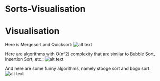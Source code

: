 # Sorts-Visualisation

# Visualisation
Here is Mergesort and Quicksort:
![alt text][gif2]

Here are algorithms with O(n^2) complexity that are similar to Bubble Sort, Insertion Sort, etc.:
![alt text][gif1]

And here are some funny algorithms, namely stooge sort and bogo sort:
![alt text][gif3]




[gif1]: https://github.com/EduardR02/Sorts-Visualisation/blob/main/gifs/all_n_squared_Trim.gif
[gif2]: https://github.com/EduardR02/Sorts-Visualisation/blob/main/gifs/merge_and_quicksort_Trim.gif
[gif3]: https://github.com/EduardR02/Sorts-Visualisation/blob/main/gifs/stooge_and_bogo_Trim.gif

